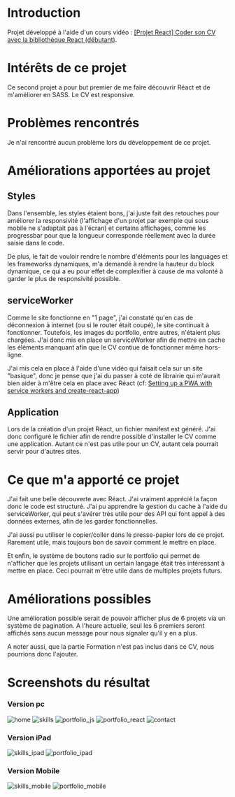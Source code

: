 # Introduction

Projet développé à l'aide d'un cours vidéo : [[Projet React] Coder son CV avec la bibliothèque React (débutant)](https://www.youtube.com/watch?v=pS0v5eY7W9k).

# Intérêts de ce projet

Ce second projet a pour but premier de me faire découvrir Réact et de m'améliorer en SASS. Le CV est responsive.

# Problèmes rencontrés

Je n'ai rencontré aucun problème lors du développement de ce projet.

# Améliorations apportées au projet

## Styles

Dans l'ensemble, les styles étaient bons, j'ai juste fait des retouches pour améliorer la responsivité (l'affichage d'un projet par exemple qui sous mobile ne s'adaptait pas à l'écran) et certains affichages, comme les progressbar pour que la longueur corresponde réellement avec la durée saisie dans le code.

De plus, le fait de vouloir rendre le nombre d'éléments pour les languages et les frameworks dynamiques, m'a demandé à rendre la hauteur du block dynamique, ce qui a eu pour effet de complexifier à cause de ma volonté à garder le plus de responsivité possible.

## serviceWorker

Comme le site fonctionne en "1 page", j'ai constaté qu'en cas de déconnexion à internet (ou si le router était coupé), le site continuait à fonctionner. Toutefois, les images du portfolio, entre autres, n'étaient plus chargées. J'ai donc mis en place un serviceWorker afin de mettre en cache les éléments manquant afin que le CV contiue de fonctionner même hors-ligne.

J'ai mis cela en place à l'aide d'une vidéo qui faisait cela sur un site "basique", donc je pense que j'ai du passer à coté de librairie qui m'aurait bien aider à m'être cela en place avec Réact (cf: [Setting up a PWA with service workers and create-react-app](https://blog.logrocket.com/setting-up-a-pwa-with-service-workers-and-create-react-app/))

## Application

Lors de la création d'un projet Réact, un fichier manifest est généré. J'ai donc configuré le fichier afin de rendre possible d'installer le CV comme une application. Autant ce n'est pas utile pour un CV, autant cela pourrait servir pour d'autres sites.

# Ce que m'a apporté ce projet

J'ai fait une belle découverte avec Réact. J'ai vraiment apprécié la façon donc le code est structuré. J'ai pu apprendre la gestion du cache à l'aide du serviceWorker, qui peut s'avérer très utile pour des API qui font appel à des données externes, afin de les garder fonctionnelles.

J'ai aussi pu utiliser le copier/coller dans le presse-papier lors de ce projet. Rarement utile, mais toujours bon de savoir comment le mettre en place.

Et enfin, le système de boutons radio sur le portfolio qui permet de n'afficher que les projets utilisant un certain langage était très intéressant à mettre en place. Ceci pourrait m'être utile dans de multiples projets futurs.

# Améliorations possibles

Une amélioration possible serait de pouvoir afficher plus de 6 projets via un système de pagination. A l'heure actuelle, seul les 6 premiers seront affichés sans aucun message pour nous signaler qu'il y en a plus.

A noter aussi, que la partie Formation n'est pas inclus dans ce CV, nous pourrions donc l'ajouter.

# Screenshots du résultat

### Version pc
![home](screenshots/home.png)
![skills](screenshots/skills.png)
![portfolio_js](screenshots/portfolio_js.png)
![portfolio_react](screenshots/portfolio_react.png)
![contact](screenshots/contact.png)

### Version iPad
![skills_ipad](screenshots/skills_ipad.png)
![portfolio_ipad](screenshots/portfolio_portfolio_ipad.png)

### Version Mobile
![skills_mobile](screenshots/skills_mobile.png)
![portfolio_mobile](screenshots/portfolio_mobile.png)